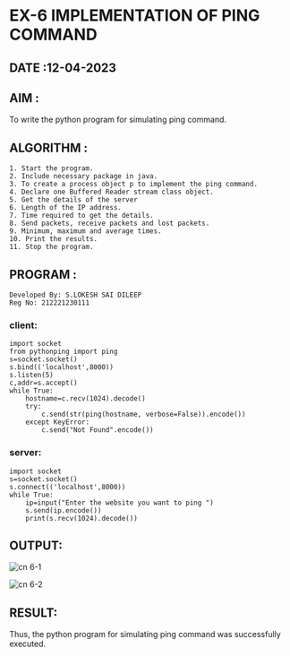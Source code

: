 # EX-6 IMPLEMENTATION OF PING COMMAND

## DATE :12-04-2023

## AIM :
To write the python program for simulating ping command.
## ALGORITHM :
```
1. Start the program.
2. Include necessary package in java.
3. To create a process object p to implement the ping command.
4. Declare one Buffered Reader stream class object.
5. Get the details of the server
6. Length of the IP address.
7. Time required to get the details.
8. Send packets, receive packets and lost packets.
9. Minimum, maximum and average times.
10. Print the results.
11. Stop the program.
```
## PROGRAM :
```
Developed By: S.LOKESH SAI DILEEP
Reg No: 212221230111
```
### client:
```
import socket
from pythonping import ping
s=socket.socket()
s.bind(('localhost',8000))
s.listen(5)
c,addr=s.accept()
while True:
    hostname=c.recv(1024).decode()
    try:
        c.send(str(ping(hostname, verbose=False)).encode())
    except KeyError:
        c.send("Not Found".encode())
```
### server:
```
import socket
s=socket.socket()
s.connect(('localhost',8000))
while True:
    ip=input("Enter the website you want to ping ")
    s.send(ip.encode())
    print(s.recv(1024).decode())
```
## OUTPUT:
![cn 6-1](https://github.com/yashaswimitta/EX-6/assets/94619247/60d6d47a-d95b-4a0a-b777-06454572733e)

![cn 6-2](https://github.com/yashaswimitta/EX-6/assets/94619247/b775d5a1-d3e4-41f4-b795-2affeb23f19a)



## RESULT:
Thus, the python program for simulating ping command was successfully executed.
